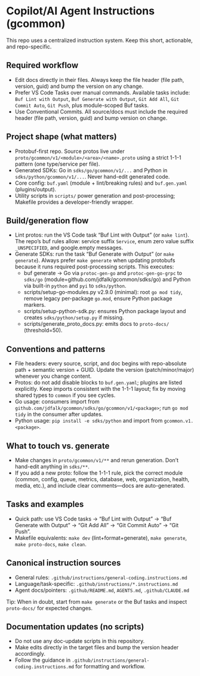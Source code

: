 <!-- file: .github/copilot-instructions.md -->
<!-- version: 2.1.3 -->
<!-- guid: 4d5e6f7a-8b9c-0d1e-2f3a-4b5c6d7e8f9a -->

# Copilot/AI Agent Instructions (gcommon)

This repo uses a centralized instruction system. Keep this short, actionable, and repo-specific.

## Required workflow
- Edit docs directly in their files. Always keep the file header (file path, version, guid) and bump the version on any change.
- Prefer VS Code Tasks over manual commands. Available tasks include: `Buf Lint with Output`, `Buf Generate with Output`, `Git Add All`, `Git Commit Auto`, `Git Push`, plus module-scoped Buf tasks.
- Use Conventional Commits. All source/docs must include the required header (file path, version, guid) and bump version on change.

## Project shape (what matters)
- Protobuf-first repo. Source protos live under `proto/gcommon/v1/<module>/<area>/<name>.proto` using a strict 1-1-1 pattern (one type/service per file).
- Generated SDKs: Go in `sdks/go/gcommon/v1/...` and Python in `sdks/python/gcommon/v1/...`. Never hand-edit generated code.
- Core config: `buf.yaml` (module + lint/breaking rules) and `buf.gen.yaml` (plugins/output).
- Utility scripts in `scripts/` power generation and post-processing; Makefile provides a developer-friendly wrapper.

## Build/generation flow
- Lint protos: run the VS Code task “Buf Lint with Output” (or `make lint`). The repo’s buf rules allow: service suffix `Service`, enum zero value suffix `_UNSPECIFIED`, and google.empty messages.
- Generate SDKs: run the task “Buf Generate with Output” (or `make generate`). Always prefer `make generate` when updating protobufs because it runs required post-processing scripts. This executes:
  - buf generate → Go via `protoc-gen-go` and `protoc-gen-go-grpc` to `sdks/go` (module=github.com/jdfalk/gcommon/sdks/go) and Python via built-in `python` and `pyi` to `sdks/python`.
  - scripts/setup-go-modules.py v2.9.0 (minimal): root `go mod tidy`, remove legacy per-package `go.mod`, ensure Python package markers.
  - scripts/setup-python-sdk.py: ensures Python package layout and creates `sdks/python/setup.py` if missing.
  - scripts/generate_proto_docs.py: emits docs to `proto-docs/` (threshold=50).

## Conventions and patterns
- File headers: every source, script, and doc begins with repo-absolute path + semantic version + GUID. Update the version (patch/minor/major) whenever you change content.
- Protos: do not add disable blocks to `buf.gen.yaml`; plugins are listed explicitly. Keep imports consistent with the 1-1-1 layout; fix by moving shared types to `common` if you see cycles.
- Go usage: consumers import from `github.com/jdfalk/gcommon/sdks/go/gcommon/v1/<package>`; run `go mod tidy` in the consumer after updates.
- Python usage: `pip install -e sdks/python` and import from `gcommon.v1.<package>`.

## What to touch vs. generate
- Make changes in `proto/gcommon/v1/**` and rerun generation. Don’t hand-edit anything in `sdks/**`.
- If you add a new proto: follow the 1-1-1 rule, pick the correct module (common, config, queue, metrics, database, web, organization, health, media, etc.), and include clear comments—docs are auto-generated.

## Tasks and examples
- Quick path: use VS Code tasks → “Buf Lint with Output” → “Buf Generate with Output” → “Git Add All” → “Git Commit Auto” → “Git Push”.
- Makefile equivalents: `make dev` (lint+format+generate), `make generate`, `make proto-docs`, `make clean`.

## Canonical instruction sources
- General rules: `.github/instructions/general-coding.instructions.md`
- Language/task-specific: `.github/instructions/*.instructions.md`
- Agent docs/pointers: `.github/README.md`, `AGENTS.md`, `.github/CLAUDE.md`

Tip: When in doubt, start from `make generate` or the Buf tasks and inspect `proto-docs/` for expected changes.

## Documentation updates (no scripts)

- Do not use any doc-update scripts in this repository.
- Make edits directly in the target files and bump the version header accordingly.
- Follow the guidance in `.github/instructions/general-coding.instructions.md` for formatting and workflow.

